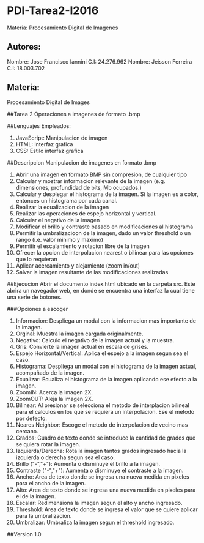 # PDI-Tarea2-I2016
Materia: Procesamiento Digital de Imagenes

## Autores:
Nombre: Jose Francisco Iannini
C.I: 24.276.962
Nombre: Jeisson Ferreira
C.I: 18.003.702

## Materia:
Procesamiento Digital de Images

##Tarea 2
Operaciones a imagenes de formato .bmp

##Lenguajes Empleados:
1. JavaScript: Manipulacion de imagen
2. HTML: Interfaz grafica
3. CSS: Estilo interfaz grafica

##Descripcion
Manipulacion de imagenes en formato .bmp

1. Abrir una imagen en formato BMP sin compresion, de cualquier tipo
2. Calcular y mostrar informacion relevante de la imagen (e.g. dimensiones, profundidad de bits, Mb ocupados.)
3. Calcular y desplegar el histograma de la imagen. Si la imagen es a color, entonces un histograma por cada canal.
4. Realizar la ecualizacion de la imagen
5. Realizar las operaciones de espejo horizontal y vertical.
6. Calcular el negativo de la imagen
7. Modificar el brillo y contraste basado en modificaciones al histograma
8. Permitir la umbralizacioon de la imagen, dado un valor threshold o un rango (i.e. valor minimo y maximo)
9. Permitir el escalamiento y rotacion libre de la imagen
10. Ofrecer la opcion de interpolacion nearest o bilinear para las opciones que lo requieran
11. Aplicar acercamiento y alejamiento (zoom in/out)
12. Salvar la imagen resultante de las modificaciones realizadas

##Ejecucion
Abrir el documento index.html ubicado en la carpeta src. Este abrira un navegador web, en donde se encuentra una interfaz la cual tiene una serie de botones.

###Opciones a escoger 
1. Informacion: Despliega un modal con la informacion mas importante de la imagen.
2. Orginal: Muestra la imagen cargada originalmente.
3. Negativo: Calculo el negativo de la imagen actual y la muestra.
4. Gris: Convierte la imagen actual en escala de grises.
5. Espejo Horizontal/Vertical: Aplica el espejo a la imagen segun sea el caso.
6. Histograma: Despliega un modal con el histograma de la imagen actual, acompañado de la imagen.
7. Ecualizar: Ecualiza el histograma de la imagen aplicando ese efecto a la imagen. 
8. ZoomIN: Acerca la imagen 2X.
9. ZoomOUT: Aleja la imagen 2X.
10. Bilinear: Al presionar se selecciona el metodo de interplacion bilineal para el calculos en los que se requiera un interpolacion. Ese el metodo por defecto.
11. Neares Neighbor: Escoge el metodo de interpolacion de vecino mas cercano.
12. Grados: Cuadro de texto donde se introduce la cantidad de grados que se quiera rotar la imagen.
13. Izquierda/Derecha: Rota la imagen tantos grados ingresado hacia la izquierda o derecha segun sea el caso.
14. Brillo ("-","+"): Aumenta o disminuye el brillo a la imagen.
15. Contraste ("-","+"): Aumenta o disminuye el contraste a la imagen.
16. Ancho: Area de texto donde se ingresa una nueva medida en pixeles para el ancho de la imagen.
17. Alto: Area de texto donde se ingresa una nueva medida en pixeles para el de la imagen.
18. Escalar: Redimensiona la imagen segun el alto y ancho ingresado.
19. Threshold: Area de texto donde se ingresa el valor que se quiere aplicar para la umbralizacion.
20. Umbralizar: Umbraliza la imagen segun el threshold ingresado.

##Version
1.0

